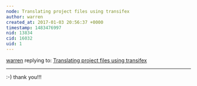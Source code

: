 ```yaml
---
node: Translating project files using transifex
author: warren
created_at: 2017-01-03 20:56:37 +0000
timestamp: 1483476997
nid: 13834
cid: 16032
uid: 1
---
```




[warren](../profile/warren) replying to: [Translating project files using transifex](../notes/sanchittechnogeek/01-03-2017/translating-project-files-using-transifex)

----
:-) thank you!!!